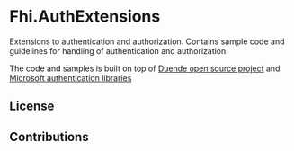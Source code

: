 # Fhi.AuthExtensions

Extensions to authentication and authorization. Contains sample code and guidelines for handling of authentication and authorization 

The code and samples is built on top of [Duende open source project](https://github.com/DuendeSoftware/foss)
and [Microsoft authentication libraries](https://learn.microsoft.com/en-us/aspnet/core/security/authentication/?view=aspnetcore-9.0#authentication-handler)


## License

## Contributions
